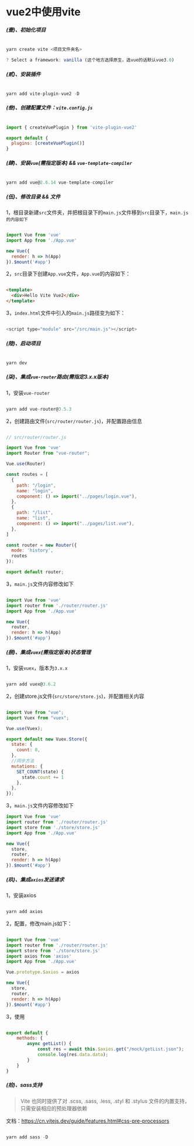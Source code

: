 # vue2中使用vite

##### (壹)、初始化项目

```javascript

yarn create vite <项目文件夹名>

? Select a framework: vanilla (这个地方选择原生，选vue的话默认vue3.0)
```

##### (贰)、安装插件

```javascript

yarn add vite-plugin-vue2 -D
```

##### (叁)、创建配置文件：`vite.config.js`

```javascript

import { createVuePlugin } from 'vite-plugin-vue2'

export default {
  plugins: [createVuePlugin()]
}
```

##### (肆)、安装`vue`(需指定版本) && `vue-template-compiler`

```javascript

yarn add vue@2.6.14 vue-template-compiler
```

##### (伍)、修改目录 && 文件

1，根目录新建`src`文件夹，并把根目录下的`main.js`文件移到`src`目录下，`main.js的内容如下`

```javascript

import Vue from 'vue'
import App from './App.vue'

new Vue({
  render: h => h(App)
}).$mount('#app')
```

2，`src`目录下创建`App.vue`文件，`App.vue`的内容如下：

```html

<template>
  <div>Hello Vite Vue2</div>
</template>
```

3，`index.html`文件中引入的`main.js`路径变为如下：

```javascript

<script type="module" src="/src/main.js"></script>
```

##### (陸)、启动项目

```javascript

yarn dev
```

##### (柒)、集成`vue-router`路由(需指定3.x.x版本)

1，安装`vue-router`

```javascript

yarn add vue-router@3.5.3
```

2，创建路由文件(`src/router/router.js`)，并配置路由信息

```javascript

// src/router/router.js

import Vue from 'vue'
import Router from "vue-router";

Vue.use(Router)

const routes = [
  {
    path: "/login",
    name: "login",
    component: () => import("../pages/login.vue"),
  },
  {
    path: "/list",
    name: "list",
    component: () => import("../pages/list.vue"),
  },
]

const router = new Router({
  mode: 'history',
  routes
});

export default router;
```

3，`main.js`文件内容修改如下

```javascript

import Vue from 'vue'
import router from './router/router.js'
import App from './App.vue'

new Vue({
  router,
  render: h => h(App)
}).$mount('#app')
```

##### (捌)、集成`vuex`(需指定版本)状态管理

1，安装`vuex`，版本为`3.x.x`

```javascript

yarn add vuex@3.6.2
```

2，创建store.js文件(`src/store/store.js`)，并配置相关内容

```javascript

import Vue from "vue";
import Vuex from "vuex";

Vue.use(Vuex);

export default new Vuex.Store({
  state: {
    count: 0,
  },
  //同步方法
  mutations: {
    SET_COUNT(state) {
      state.count += 1
    },
  },
});
```

3，`main.js`文件内容修改如下

```javascript
import Vue from 'vue'
import router from './router/router.js'
import store from './store/store.js'
import App from './App.vue'

new Vue({
  store,
  router,
  render: h => h(App)
}).$mount('#app')
```


##### (玖)、集成`axios`发送请求

1，安装axios

```javascript

yarn add axios
```

2，配置，修改main.js如下：

```javascript

import Vue from 'vue'
import router from './router/router.js'
import store from './store/store.js'
import axios from 'axios'
import App from './App.vue'

Vue.prototype.$axios = axios

new Vue({
  store,
  router,
  render: h => h(App)
}).$mount('#app')
```

3，使用

```javascript

export default {
    methods: {
        async getList() {
            const res = await this.$axios.get("/mock/getList.json");
            console.log(res.data.data);
        }
    }
}
```

##### (拾)、sass支持

> Vite 也同时提供了对 .scss, .sass, .less, .styl 和 .stylus 文件的内置支持，只需安装相应的预处理器依赖

文档：https://cn.vitejs.dev/guide/features.html#css-pre-processors

```javascript

yarn add sass -D
```

